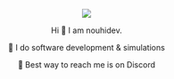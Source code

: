 <div align="center">

![](https://komarev.com/ghpvc/?username=NouhiDev&color=red&style=for-the-badge)
  
Hi 👋
I am nouhidev.

🔹 I do software development & simulations

🔹 Best way to reach me is on Discord
</div>
